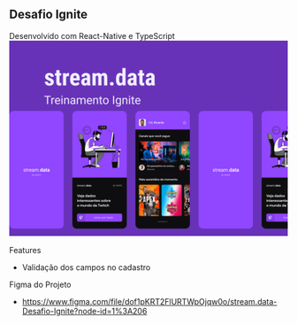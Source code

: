 ## Desafio Ignite

Desenvolvido com React-Native e TypeScript
![alt text](https://github.com/webstylus/streamdata/blob/main/src/assets/images/cover.png?raw=true)

Features

- Validação dos campos no cadastro


Figma do Projeto

- https://www.figma.com/file/dof1pKRT2FlURTWpOjqw0o/stream.data-Desafio-Ignite?node-id=1%3A206
